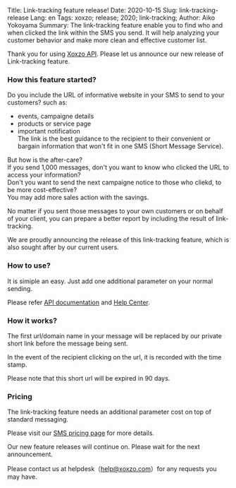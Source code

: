 Title: Link-tracking feature release!
Date: 2020-10-15
Slug: link-tracking-release
Lang: en
Tags: xoxzo; release; 2020; link-tracking;
Author: Aiko Yokoyama
Summary: The link-tracking feature enable you to find who and when clicked the link within the SMS you send. It will help analyzing your customer behavior and make more clean and effective customer list.

Thank you for using [Xoxzo API](https://www.xoxzo.com/en/). Please let us announce our new release of Link-tracking feature.

### How this feature started? 
Do you include the URL of informative website in your SMS to send to your customers? such as:

* events, campaigne details
* products or service page
* important notification <br>
The link is the best guidance to the recipient to their convenient or bargain information that won't fit in one SMS (Short Message Service).


But how is the after-care?<br>
If you send 1,000 messages, don't you want to know who clicked the URL to access your information? <br>
Don't you want to send the next campaigne notice to those who cliekd, to be more cost-effective? <br>
You may add more sales action with the savings.


No matter if you sent those messages to your own customers or on behalf of your client,
you can prepare a better report by including the result of link-tracking. 


We are proudly announcing the release of this link-tracking feature, which is also sought after by our current users.


### How to use?
It is simiple an easy. Just add one additional parameter on your normal sending.


Please refer [API documentation](https://docs.xoxzo.com/en/sms.html#sms-api) and
[Help Center](https://help.xoxzo.com/xoxzo-cloud-telephony/articles/what-is-link-tracking/).

### How it works?
The first url/domain name in your message will be replaced by our private short link before the message being sent.

In the event of the recipient clicking on the url, it is recorded with the time stamp.

Please note that this short url will be expired in 90 days.

### Pricing
The link-tracking feature needs an additional parameter cost on top of standard messaging.


Please visit our [SMS pricing page](https://www.xoxzo.com/en/about/pricing/#send-sms) for more details.


Our new feature releases will continue on. Please wait for the next announcement.

Please contact us at helpdesk（help@xoxzo.com）for any requests you may have.
